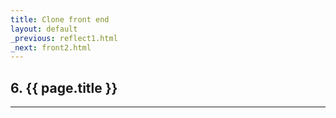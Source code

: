 ```yaml
---
title: Clone front end
layout: default
_previous: reflect1.html
_next: front2.html
---
```


## 6. {{ page.title }}

---